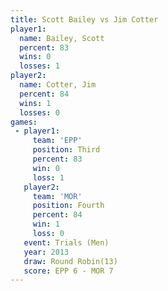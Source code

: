 ```yaml
---
title: Scott Bailey vs Jim Cotter
player1:             
  name: Bailey, Scott
  percent: 83        
  wins: 0            
  losses: 1          
player2:             
  name: Cotter, Jim  
  percent: 84        
  wins: 1            
  losses: 0          
games:
 - player1:         
     team: 'EPP'    
     position: Third
     percent: 83    
     win: 0         
     loss: 1        
   player2:          
     team: 'MOR'     
     position: Fourth
     percent: 84     
     win: 1          
     loss: 0         
   event: Trials (Men)  
   year: 2013           
   draw: Round Robin(13)
   score: EPP 6 - MOR 7 
---
```

